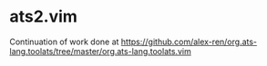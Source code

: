 # ats2.vim

Continuation of work done at https://github.com/alex-ren/org.ats-lang.toolats/tree/master/org.ats-lang.toolats.vim
